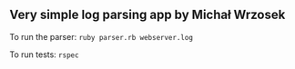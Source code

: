 ## Very simple log parsing app by Michał Wrzosek

To run the parser:
`ruby parser.rb webserver.log`

To run tests:
`rspec`
